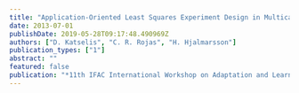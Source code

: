 ```yaml
---
title: "Application-Oriented Least Squares Experiment Design in Multicarrier Communication Systems "
date: 2013-07-01
publishDate: 2019-05-28T09:17:48.490969Z
authors: ["D. Katselis", "C. R. Rojas", "H. Hjalmarsson"]
publication_types: ["1"]
abstract: ""
featured: false
publication: "*11th IFAC International Workshop on Adaptation and Learning in Control and Signal Processing*"
---
```


